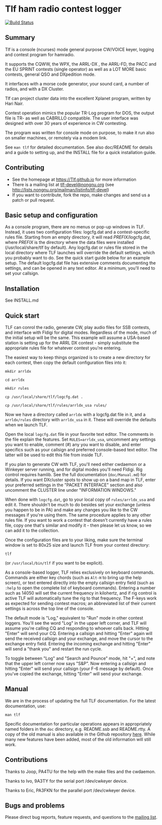 # Tlf ham radio contest logger

[![Build Status](https://github.com/Tlf/tlf/actions/workflows/ci-build.yml/badge.svg)](https://github.com/Tlf/tlf/actions/workflows/ci-build.yml)

## Summary

Tlf is a console (ncurses) mode general purpose CW/VOICE keyer, logging and contest program for hamradio. 

It supports the CQWW, the WPX, the ARRL-DX , the ARRL-FD, the PACC and the EU SPRINT contests (single operator) as well as a LOT MORE basic contests, general QSO and DXpedition mode. 

It interfaces with a morse code generator, your sound card, a number of radios, and with a DX Cluster. 

Tlf can project cluster data into the excellent Xplanet program, written by Hari Nair.

Contest operation mimics the popular TR-Log program for DOS, the output file  is TR- as well as CABRILLO compatible. The user interface was designed with over 30 years of experience in CW contesting. 

The program was written for console mode on purpose, to make it run also on smaller machines, or remotely via a modem link. 

See `man tlf` for detailed documentation. See also doc/README for details and a guide to setting up, and the INSTALL file for a quick installation guide.

## Contributing

* See the homepage at https://Tlf.github.io for more information
* There is a mailing list at tlf-devel@nongnu.org (see 
  http://lists.nongnu.org/mailman/listinfo/tlf-devel)
* If you want to contribute, fork the repo, make changes and send us a patch or pull request.


## Basic setup and configuration

As a console program, there are no menus or pop-up windows in TLF. Instead, it uses two configuration files: logcfg.dat and a contest-specific rules file. Starting from an empty directory, it will read *PREFIX*/logcfg.dat, where *PREFIX* is the directory where the data files were installed (/usr/local/share/tlf by default). Any logcfg.dat or rules file stored in the local directory where TLF launches will override the default settings, which you probably want to do. See the quick start guide below for an example setup. The default logcfg.dat file has extensive comments documenting the settings, and can be opened in any text editor. At a minimum, you'll need to set your callsign.

## Installation

See INSTALL.md

## Quick start

TLF can conrol the radio, generate CW, play audio files for SSB contests, and interface with Fldigi for digital modes. Regardless of the mode, much of the initial setup will be the same. This example will assume a USA-based station is setting up for the ARRL DX contest - simply substitute the appropriate rules file for whatever contest you're entering.

The easiest way to keep things organized is to create a new directory for each contest, then copy the default configuration files into it:

```
mkdir arrldx

cd arrldx

mkdir rules

cp /usr/local/share/tlf/logcfg.dat .

cp /usr/local/share/tlf/rules/arrldx_usa rules/
```

Now we have a directory called `arrldx` with a logcfg.dat file in it, and a `arrldx/rules` directory with `arrldx_usa` in it. These will override the defaults when we launch TLF.

Open the local `logcfg.dat` file in your favorite text editor. The comments in the file explain the features. Set `RULES=arrldx_usa`, uncomment any settings you want to enable, comment (#) any you want to disable, and enter specifics such as your callsign and preferred console-based text editor. The latter will be used to edit this file from inside TLF.

If you plan to generate CW with TLF, you'll need either cwdaemon or a Winkeyer server running, and for digital modes you'll need Fldigi. Rig control requires hamlib. See the full documentation (`doc/Manual.md`) for details. If you want DXcluster spots to show up on a band map in TLF, enter your preferred settings in the "PACKET INTERFACE" section and also uncomment the CLUSTER line under "INFORMATION WINDOWS." 

When done with `logcfg.dat`, go to your local copy of `rules/arrldx_usa` and edit it. There shouldn't be much to do besides set your exchange (unless you happen to be in PA) and make any changes you like to the CW messages if you're using them. The same procedure applies to any other rules file. If you want to work a contest that doesn't currently have a rules file, copy one that's similar and modify it - then please let us know, so we can add it to the collection.

Once the configuration files are to your liking, make sure the terminal window is set to 80x25 size and launch TLF from your contest directory:

```
tlf
```

(or `/usr/local/bin/tlf` if you want to be explicit).

As a console-based logger, TLF relies exclusively on keyboard commands. Commands are either key chords (such as `Alt-H` to bring up the help screen), or text entered directly into the empty callsign entry field (such as `:help` to open the complete list of keyboard commands). Entering a number such as 14050 will set the current frequency in kilohertz, and if rig control is active TLF will automatically tune the rig to that frequency. The F-keys work as expected for sending contest macros; an abbreviated list of their current settings is across the top line of the console. 

The default mode is "Log," equivalent to "Run" mode in other contest loggers. You'll see the word "Log" in the upper left corner, and TLF will assume you're calling CQ and responding to whoever calls back. Hitting "Enter" will send your CQ. Entering a callsign and hitting "Enter" again will send the received callsign and your exchange, and move the cursor to the exchange entry field. Entering the incoming exchange and hitting "Enter" will send a "thank you" and restart the run cycle.

To toggle between "Log" and "Search and Pounce" mode, hit "+", and note that the upper left corner now says "S&P". Now entering a callsign and hitting "Enter" will send your callsign (your F-6 message by default). Once you've copied the exchange, hitting "Enter" will send your exchange.

## Manual

We are in the process of updating the full TLF documentation. For the latest documentation, use:

```
man tlf
```

Specific documentation for particular operations appears in appropriately named folders in the `doc` directory, e.g. README.ssb and README.rtty. A copy of the old manual is also available in the Github repository [here](https://tlf.github.io/tlfdoc.old/tlfdoc.html). While many new features have been added, most of the old information will still work.

## Contributions

Thanks to Joop, PA4TU for the help with the make files and the cwdaemon.

Thanks to Ivo, 9A3TY for the serial port /dev/cwkeyer device.

Thanks to Eric, PA3FKN for the parallel port /dev/cwkeyer device.

## Bugs and problems

Please direct bug reports, feature requests, and questions to the [mailing list](https://lists.nongnu.org/mailman/listinfo/tlf-devel).